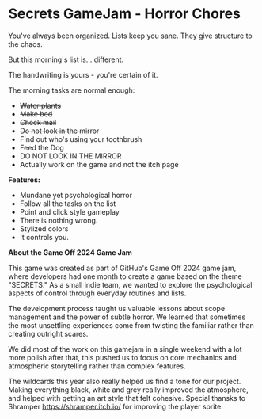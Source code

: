 # Secrets GameJam - Horror Chores

You've always been organized. Lists keep you sane. They give structure to the chaos. 

But this morning's list is... different.

The handwriting is yours - you're certain of it. 

The morning tasks are normal enough: 
* ~~Water plants~~
* ~~Make bed~~
* ~~Check mail~~
* ~~Do not look in the mirror~~
* Find out who's using your toothbrush
* Feed the Dog
* DO NOT LOOK IN THE MIRROR
* Actually work on the game and not the itch page

**Features:**
* Mundane yet psychological horror
* Follow all the tasks on the list
* Point and click style gameplay
* There is nothing wrong.
* Stylized colors
* It controls you.


**About the Game Off 2024 Game Jam**

This game was created as part of GitHub's Game Off 2024 game jam, where developers had one month to create a game based on the theme "SECRETS." As a small indie team, we wanted to explore the psychological aspects of control through everyday routines and lists.

The development process taught us valuable lessons about scope management and the power of subtle horror. We learned that sometimes the most unsettling experiences come from twisting the familiar rather than creating outright scares.

We did most of the work on this gamejam in a single weekend with a lot more polish after that, this pushed us to focus on core mechanics and atmospheric storytelling rather than complex features. 

The wildcards this year also really helped us find a tone for our project. Making everything black, white and grey really improved the atmosphere, and helped with getting an art style that felt cohesive. Special thansks to Shramper  https://shramper.itch.io/ for improving the player sprite
